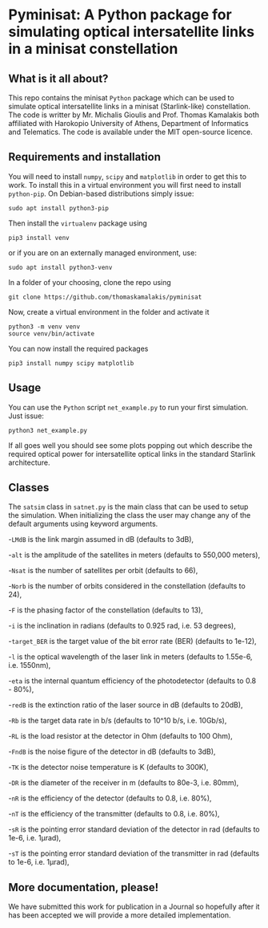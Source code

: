 # Pyminisat: A Python package for simulating optical intersatellite links in a minisat constellation

## What is it all about?
This repo contains the minisat `Python` package which can be used to simulate optical intersatellite links in a minisat (Starlink-like) constellation. The code is writter by Mr. Michalis Gioulis and Prof. Thomas Kamalakis both affiliated with Harokopio University of Athens, Department of Informatics and Telematics. The code is available under the MIT open-source licence.

## Requirements and installation
You will need to install `numpy`, `scipy` and `matplotlib` in order to get this to work. To install this in a virtual environment you will first need to install `python-pip`. On Debian-based distributions simply issue:
```
sudo apt install python3-pip
```
Then install the `virtualenv` package using
```
pip3 install venv
```
or if you are on an externally managed environment, use:
```
sudo apt install python3-venv
```
In a folder of your choosing, clone the repo using
```
git clone https://github.com/thomaskamalakis/pyminisat
```
Now, create a virtual environment in the folder and activate it
```
python3 -m venv venv
source venv/bin/activate
```
You can now install the required packages
```
pip3 install numpy scipy matplotlib
```

## Usage
You can use the `Python` script `net_example.py` to run your first simulation. Just issue:
```
python3 net_example.py
```
If all goes well you should see some plots popping out which describe the required optical power for intersatellite optical links in the standard Starlink architecture.

## Classes

The `satsim` class in `satnet.py` is the main class that can be used to setup the simulation. When initializing the class the user may change any of the default arguments using keyword arguments.

-`LMdB` is the link margin assumed in dB (defaults to 3dB),

-`alt` is the amplitude of the satellites in meters (defaults to 550,000 meters),

-`Nsat` is the number of satellites per orbit (defaults to 66),

-`Norb` is the number of orbits considered in the constellation (defaults to 24),

-`F` is the phasing factor of the constellation (defaults to 13),

-`i` is the inclination in radians (defaults to 0.925 rad, i.e. 53 degrees),

-`target_BER` is the target value of the bit error rate (BER) (defaults to 1e-12),

-`l` is the optical wavelength of the laser link in meters (defaults to 1.55e-6, i.e. 1550nm),

-`eta` is the internal quantum efficiency of the photodetector (defaults to 0.8 - 80%),

-`redB` is the extinction ratio of the laser source in dB (defaults to 20dB),

-`Rb` is the target data rate in b/s (defaults to 10^10 b/s, i.e. 10Gb/s),

-`RL` is the load resistor at the detector in Ohm (defaults to 100 Ohm),

-`FndB` is the noise figure of the detector in dB (defaults to 3dB),

-`TK` is the detector noise temperature is K (defaults to 300K),

-`DR` is the diameter of the receiver in m (defaults to 80e-3, i.e. 80mm),

-`nR` is the efficiency of the detector (defaults to 0.8, i.e. 80%),

-`nT` is the efficiency of the transmitter (defaults to 0.8, i.e. 80%),

-`sR` is the pointing error standard deviation of the detector in rad (defaults to 1e-6, i.e. 1μrad),

-`sT` is the pointing error standard deviation of the transmitter in rad (defaults to 1e-6, i.e. 1μrad),







## More documentation, please!

We have submitted this work for publication in a Journal so hopefully after it has been accepted we will provide a more detailed implementation.


